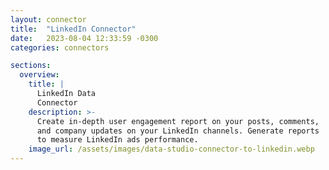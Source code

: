 ```yaml
---
layout: connector
title:  "LinkedIn Connector"
date:   2023-08-04 12:33:59 -0300
categories: connectors

sections:
  overview:
    title: |
      LinkedIn Data
      Connector
    description: >-
      Create in-depth user engagement report on your posts, comments,
      and company updates on your LinkedIn channels. Generate reports
      to measure LinkedIn ads performance.
    image_url: /assets/images/data-studio-connector-to-linkedin.webp
---
```

